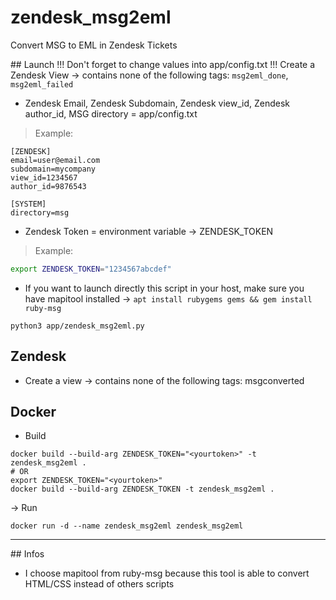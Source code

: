 # zendesk_msg2eml
Convert MSG to EML in Zendesk Tickets

## Launch
!!! Don't forget to change values into app/config.txt
!!! Create a Zendesk View -> contains none of the following tags: `msg2eml_done`, `msg2eml_failed`

- Zendesk Email, Zendesk Subdomain, Zendesk view_id, Zendesk author_id, MSG directory = app/config.txt
> Example:
```
[ZENDESK]
email=user@email.com
subdomain=mycompany
view_id=1234567
author_id=9876543

[SYSTEM]
directory=msg
```
- Zendesk Token = environment variable -> ZENDESK_TOKEN
> Example:
```bash
export ZENDESK_TOKEN="1234567abcdef"
```

- If you want to launch directly this script in your host, make sure you have mapitool installed -> `apt install rubygems gems && gem install ruby-msg`
```
python3 app/zendesk_msg2eml.py
```

## Zendesk
- Create a view -> contains none of the following tags: msgconverted

## Docker

- Build
```
docker build --build-arg ZENDESK_TOKEN="<yourtoken>" -t zendesk_msg2eml .
# OR
export ZENDESK_TOKEN="<yourtoken>"
docker build --build-arg ZENDESK_TOKEN -t zendesk_msg2eml .
```

-> Run
```
docker run -d --name zendesk_msg2eml zendesk_msg2eml
```
____
## Infos
- I choose mapitool from ruby-msg because this tool is able to convert HTML/CSS instead of others scripts
